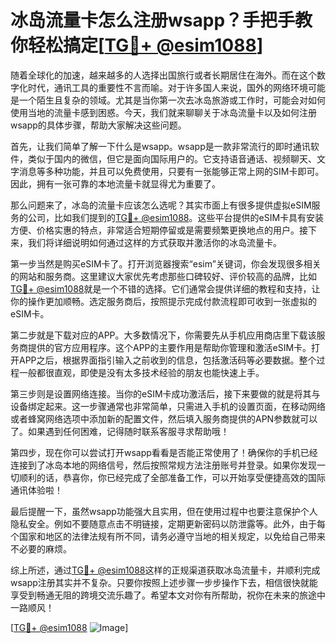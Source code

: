 # 冰岛流量卡怎么注册wsapp？手把手教你轻松搞定[[TG💪+ @esim1088](https://t.me/s/esim1088)]

随着全球化的加速，越来越多的人选择出国旅行或者长期居住在海外。而在这个数字化时代，通讯工具的重要性不言而喻。对于许多国人来说，国外的网络环境可能是一个陌生且复杂的领域。尤其是当你第一次去冰岛旅游或工作时，可能会对如何使用当地的流量卡感到困惑。今天，我们就来聊聊关于冰岛流量卡以及如何注册wsapp的具体步骤，帮助大家解决这些问题。

首先，让我们简单了解一下什么是wsapp。wsapp是一款非常流行的即时通讯软件，类似于国内的微信，但它是面向国际用户的。它支持语音通话、视频聊天、文字消息等多种功能，并且可以免费使用，只要有一张能够正常上网的SIM卡即可。因此，拥有一张可靠的本地流量卡就显得尤为重要了。

那么问题来了，冰岛的流量卡应该怎么选呢？其实市面上有很多提供虚拟eSIM服务的公司，比如我们提到的[TG💪+ @esim1088](https://t.me/s/esim1088)。这些平台提供的eSIM卡具有安装方便、价格实惠的特点，非常适合短期停留或是需要频繁更换地点的用户。接下来，我们将详细说明如何通过这样的方式获取并激活你的冰岛流量卡。

第一步当然是购买eSIM卡了。打开浏览器搜索“esim”关键词，你会发现很多相关的网站和服务商。这里建议大家优先考虑那些口碑较好、评价较高的品牌，比如[TG💪+ @esim1088](https://t.me/s/esim1088)就是一个不错的选择。它们通常会提供详细的教程和支持，让你的操作更加顺畅。选定服务商后，按照提示完成付款流程即可收到一张虚拟的eSIM卡。

第二步就是下载对应的APP。大多数情况下，你需要先从手机应用商店里下载该服务商提供的官方应用程序。这个APP的主要作用是帮助你管理和激活eSIM卡。打开APP之后，根据界面指引输入之前收到的信息，包括激活码等必要数据。整个过程一般都很直观，即使是没有太多技术经验的朋友也能快速上手。

第三步则是设置网络连接。当你的eSIM卡成功激活后，接下来要做的就是将其与设备绑定起来。这一步骤通常也非常简单，只需进入手机的设置页面，在移动网络或者蜂窝网络选项中添加新的配置文件，然后填入服务商提供的APN参数就可以了。如果遇到任何困难，记得随时联系客服寻求帮助哦！

第四步，现在你可以尝试打开wsapp看看是否能正常使用了！确保你的手机已经连接到了冰岛本地的网络信号，然后按照常规方法注册账号并登录。如果你发现一切顺利的话，恭喜你，你已经完成了全部准备工作，可以开始享受便捷高效的国际通讯体验啦！

最后提醒一下，虽然wsapp功能强大且实用，但在使用过程中也要注意保护个人隐私安全。例如不要随意点击不明链接，定期更新密码以防泄露等。此外，由于每个国家和地区的法律法规有所不同，请务必遵守当地的相关规定，以免给自己带来不必要的麻烦。

综上所述，通过[TG💪+ @esim1088](https://t.me/s/esim1088)这样的正规渠道获取冰岛流量卡，并顺利完成wsapp注册其实并不复杂。只要你按照上述步骤一步步操作下去，相信很快就能享受到畅通无阻的跨境交流乐趣了。希望本文对你有所帮助，祝你在未来的旅途中一路顺风！

[[TG💪+ @esim1088](https://t.me/s/esim1088) ![Image](https://i.postimg.cc/4NQfJmqS/Snipaste-2025-05-13-00-14-12.png)]
